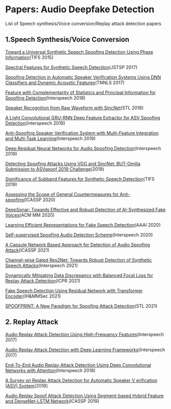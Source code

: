 # Papers: Audio Deepfake Detection

 List of Speech synthesis/Voice conversion/Replay attack detection papers

## 1.Speech Synthesis/Voice Conversion

[Toward a Universal Synthetic Speech Spoofing Detection Using Phase Information](https://ieeexplore.ieee.org/document/7029029)(TIFS 2015)

[Spectral Features for Synthetic Speech Detection](https://ieeexplore.ieee.org/abstract/document/7882691)(JSTSP 2017)

[Spoofing Detection in Automatic Speaker Verification Systems Using DNN Classifiers and Dynamic Acoustic Features](https://ieeexplore.ieee.org/document/8128906)(TNNLS 2017)

[Feature with Complementarity of Statistics and Principal Information for Spoofing Detection](https://oar.a-star.edu.sg/storage/g/gzk7y76wen/feature-with-complementarity-of-statistics-and-principal-information-for-spoofing-detection-interspeech2018.pdf)(Interspeech 2018)

[Speaker Recognition from Raw Waveform with SincNet](https://arxiv.org/abs/1808.00158v3)(STL 2018)

[A Light Convolutional GRU-RNN Deep Feature Extractor for ASV Spoofing Detection](https://www.isca-speech.org/archive/interspeech_2019/gomezalanis19_interspeech.html)(Interspeech 2019)

[Anti-Spoofing Speaker Verification System with Multi-Feature Integration and Multi-Task Learning](https://www.isca-speech.org/archive/pdfs/interspeech_2019/li19c_interspeech.pdf)(Interspeech 2019)

[Deep Residual Neural Networks for Audio Spoofing Detection](https://www.isca-speech.org/archive/interspeech_2019/alzantot19_interspeech.html)(Interspeech 2019)

[Detecting Spoofing Attacks Using VGG and SincNet: BUT-Omilia Submission to ASVspoof 2019 Challenge](https://arxiv.org/abs/1907.12908)(2019)

[Significance of Subband Features for Synthetic Speech Detection](https://ieeexplore.ieee.org/document/8917601)(TIFS 2019)

[Assessing the Scope of General Countermeasures for Anti-spoofing](https://ieeexplore.ieee.org/document/9053086)(ICASSP 2020)

[DeepSonar: Towards Effective and Robust Detection of AI-Synthesized Fake Voices](https://arxiv.org/abs/2005.13770v3)(ACM MM 2020)

[Learning Efficient Representations for Fake Speech Detection](https://ojs.aaai.org/index.php/AAAI/article/view/6044)(AAAI 2020)

[Self-supervised Spoofing Audio Detection Scheme](http://www.interspeech2020.org/uploadfile/pdf/Thu-SS-2-5-3.pdf)(Interspeech 2020)

[A Capsule Network Based Approach for Detection of Audio Spoofing Attack](https://ieeexplore.ieee.org/abstract/document/9414670)(ICASSP 2021)

[Channel-wise Gated Res2Net: Towards Robust Detection of Synthetic Speech Attacks](https://www.isca-speech.org/archive/pdfs/interspeech_2021/li21o_interspeech.pdf)(Interspeech 2021)

[Dynamically Mitigating Data Discrepancy with Balanced Focal Loss for Replay Attack Detection](https://arxiv.org/abs/2006.14563)(ICPR 2021)

[Fake Speech Detection Using Residual Network with Transformer Encoder](https://dl.acm.org/doi/10.1145/3437880.3460408)(IH&MMSec 2021)

[SPOOFPRINT: A New Paradigm for Spoofing Attack Detection](https://www.isca-speech.org/archive/odyssey_2020/chen20_odyssey.html)(STL 2021)

## 2. Replay Attack

[Audio Replay Attack Detection Using High-Frequency Features](https://www.isca-speech.org/archive_v0/Interspeech_2017/abstracts/0776.html)(Interspeech 2017)

[Audio Replay Attack Detection with Deep Learning Frameworks](https://www.isca-speech.org/archive_v0/Interspeech_2017/abstracts/0360.html)(Interspeech 2017)

[End-To-End Audio Replay Attack Detection Using Deep Convolutional Networks with Attention](https://www.isca-speech.org/archive/interspeech_2018/tom18_interspeech.html)(Interspeech 2018)

[A Survey on Replay Attack Detection for Automatic Speaker V erification (ASV) System](https://ieeexplore.ieee.org/document/8659666)(2018)

[Audio Replay Spoof Attack Detection Using Segment-based Hybrid Feature and DenseNet-LSTM Network](https://ieeexplore.ieee.org/abstract/document/8682573)(ICASSP 2019)


